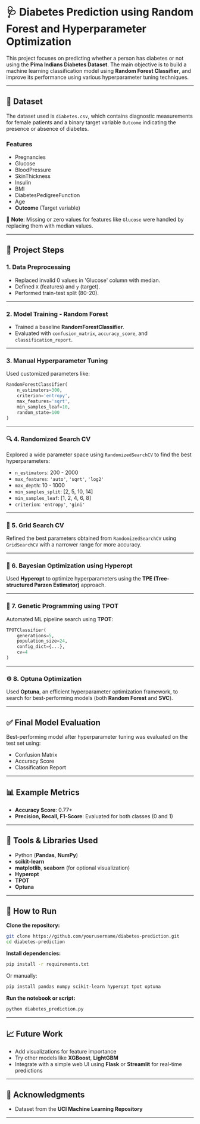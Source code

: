 # 🩺 Diabetes Prediction using Random Forest and Hyperparameter Optimization

This project focuses on predicting whether a person has diabetes or not using the **Pima Indians Diabetes Dataset**. The main objective is to build a machine learning classification model using **Random Forest Classifier**, and improve its performance using various hyperparameter tuning techniques.

---

## 📂 Dataset

The dataset used is `diabetes.csv`, which contains diagnostic measurements for female patients and a binary target variable `Outcome` indicating the presence or absence of diabetes.

### Features
- Pregnancies
- Glucose
- BloodPressure
- SkinThickness
- Insulin
- BMI
- DiabetesPedigreeFunction
- Age
- **Outcome** (Target variable)

📌 **Note**: Missing or zero values for features like `Glucose` were handled by replacing them with median values.

---

## 📌 Project Steps

### 1. **Data Preprocessing**
- Replaced invalid 0 values in 'Glucose' column with median.
- Defined `X` (features) and `y` (target).
- Performed train-test split (80-20).

---

### 2. **Model Training - Random Forest**
- Trained a baseline **RandomForestClassifier**.
- Evaluated with `confusion_matrix`, `accuracy_score`, and `classification_report`.

---

### 3. **Manual Hyperparameter Tuning**

Used customized parameters like:

```python
RandomForestClassifier(
    n_estimators=300, 
    criterion='entropy',
    max_features='sqrt',
    min_samples_leaf=10,
    random_state=100
)
```

---

### 🔍 4. **Randomized Search CV**

Explored a wide parameter space using `RandomizedSearchCV` to find the best hyperparameters:

* `n_estimators`: 200 - 2000  
* `max_features`: `'auto'`, `'sqrt'`, `'log2'`  
* `max_depth`: 10 - 1000  
* `min_samples_split`: [2, 5, 10, 14]  
* `min_samples_leaf`: [1, 2, 4, 6, 8]  
* `criterion`: `'entropy'`, `'gini'`

---

### 🔧 5. **Grid Search CV**

Refined the best parameters obtained from `RandomizedSearchCV` using `GridSearchCV` with a narrower range for more accuracy.

---

### 🤖 6. **Bayesian Optimization using Hyperopt**

Used **Hyperopt** to optimize hyperparameters using the **TPE (Tree-structured Parzen Estimator)** approach.

---

### 🧬 7. **Genetic Programming using TPOT**

Automated ML pipeline search using **TPOT**:

```python
TPOTClassifier(
    generations=5,
    population_size=24,
    config_dict={...},
    cv=4
)
```

---

### ⚙️ 8. **Optuna Optimization**

Used **Optuna**, an efficient hyperparameter optimization framework, to search for best-performing models (both **Random Forest** and **SVC**).

---

## ✅ Final Model Evaluation

Best-performing model after hyperparameter tuning was evaluated on the test set using:

* Confusion Matrix  
* Accuracy Score  
* Classification Report

---

## 📊 Example Metrics

* **Accuracy Score**: 0.77+  
* **Precision, Recall, F1-Score**: Evaluated for both classes (0 and 1)

---

## 🔧 Tools & Libraries Used

* Python (**Pandas**, **NumPy**)  
* **scikit-learn**  
* **matplotlib**, **seaborn** (for optional visualization)  
* **Hyperopt**  
* **TPOT**  
* **Optuna**

---

## 🚀 How to Run

**Clone the repository:**

```bash
git clone https://github.com/yourusername/diabetes-prediction.git
cd diabetes-prediction
```

**Install dependencies:**

```bash
pip install -r requirements.txt
```

Or manually:

```bash
pip install pandas numpy scikit-learn hyperopt tpot optuna
```

**Run the notebook or script:**

```bash
python diabetes_prediction.py
```

---

## 📈 Future Work

* Add visualizations for feature importance  
* Try other models like **XGBoost**, **LightGBM**  
* Integrate with a simple web UI using **Flask** or **Streamlit** for real-time predictions

---

## 🙌 Acknowledgments

* Dataset from the **UCI Machine Learning Repository**

---


